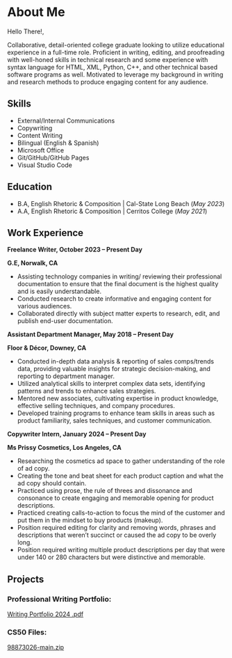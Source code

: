 # About Me   

Hello There!, 

Collaborative, detail-oriented college graduate looking to utilize educational experience in a full-time role. Proficient in writing, editing, and proofreading with well-honed skills in technical research and some experience with syntax language for HTML, XML, Python, C++, and other technical based software programs as well. Motivated to leverage my background in writing and research methods to produce engaging content for any audience. 


## Skills 
- External/Internal Communications
- Copywriting
- Content Writing
- Bilingual (English & Spanish)
- Microsoft Office
- Git/GitHub/GitHub Pages
- Visual Studio Code


## Education
- B.A, English Rhetoric & Composition                 | Cal-State Long Beach (_May 2023_)							       		
- A.A, English Rhetoric & Composition	                | Cerritos College     (_May 2021_)
  

## Work Experience
**Freelance Writer,            					    October 2023 – Present Day**

**G.E,                                      Norwalk, CA**

-	Assisting technology companies in writing/ reviewing their professional documentation to ensure that the final document is the highest quality and is easily understandable. 
- Conducted research to create informative and engaging content for various audiences. 
- Collaborated directly with subject matter experts to research, edit, and publish end-user documentation.
  
  
**Assistant Department Manager,					    May 2018 – Present Day**

**Floor & Décor,							              Downey, CA**

-	Conducted in-depth data analysis & reporting of sales comps/trends data, providing valuable insights for strategic decision-making, and reporting to department manager.
-	Utilized analytical skills to interpret complex data sets, identifying patterns and trends to enhance sales strategies.
-	Mentored new associates, cultivating expertise in product knowledge, effective selling techniques, and company procedures.
-	Developed training programs to enhance team skills in areas such as product familiarity, sales techniques, and customer communication.
  

**Copywriter Intern, 					              January 2024 – Present Day**

**Ms Prissy Cosmetics,                      Los Angeles, CA**

-	Researching the cosmetics ad space to gather understanding of the role of ad copy.
- Creating the tone and beat sheet for each product caption and what the ad copy should contain.
- Practiced using prose, the rule of threes and dissonance and consonance to create engaging and memorable opening for product descriptions.
- Practiced creating calls-to-action to focus the mind of the customer and put them in the mindset to buy products (makeup).
- Position required editing for clarity and removing words, phrases and descriptions that weren’t succinct or caused the ad copy to be overly long.
- Position required writing multiple product descriptions per day that were under 140 or 280 characters but were distinctive and memorable.
  

## Projects
### Professional Writing Portfolio:
[Writing Portfolio 2024 .pdf](https://github.com/GersonE47/GersonE47.github.io/files/14622239/Writing.Portfolio.2024.pdf)

### CS50 Files:
[98873026-main.zip](https://github.com/GersonE47/GersonE47.github.io/files/13945044/98873026-main.zip)
